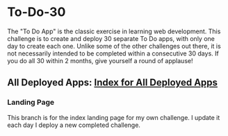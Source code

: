 # To-Do-30

The "To Do App" is the classic exercise in learning web development. This challenge is to create and deploy 30 separate To Do apps, with only one day to create each one. Unlike some of the other challenges out there, it is not necessarily intended to be completed within a consecutive 30 days. If you do all 30 within 2 months, give yourself a round of applause!

## All Deployed Apps: [Index for All Deployed Apps](https://todo.elijahwilcott.com/)

### Landing Page

This branch is for the index landing page for my own challenge. I update it each day I deploy a new completed challenge.
